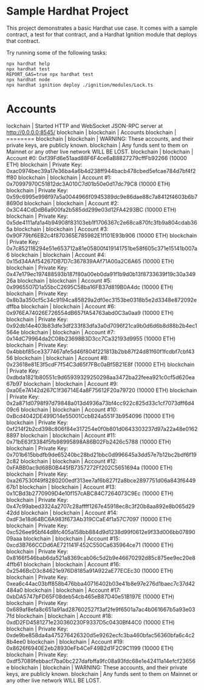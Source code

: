 # Sample Hardhat Project

This project demonstrates a basic Hardhat use case. It comes with a sample contract, a test for that contract, and a Hardhat Ignition module that deploys that contract.

Try running some of the following tasks:

```shell
npx hardhat help
npx hardhat test
REPORT_GAS=true npx hardhat test
npx hardhat node
npx hardhat ignition deploy ./ignition/modules/Lock.ts
```

# Accounts

lockchain   | Started HTTP and WebSocket JSON-RPC server at http://0.0.0.0:8545/
blockchain   | 
blockchain   | Accounts
blockchain   | ========
blockchain   | 
blockchain   | WARNING: These accounts, and their private keys, are publicly known.
blockchain   | Any funds sent to them on Mainnet or any other live network WILL BE LOST.
blockchain   | 
blockchain   | Account #0: 0xf39Fd6e51aad88F6F4ce6aB8827279cffFb92266 (10000 ETH)
blockchain   | Private Key: 0xac0974bec39a17e36ba4a6b4d238ff944bacb478cbed5efcae784d7bf4f2ff80
blockchain   | 
blockchain   | Account #1: 0x70997970C51812dc3A010C7d01b50e0d17dc79C8 (10000 ETH)
blockchain   | Private Key: 0x59c6995e998f97a5a0044966f0945389dc9e86dae88c7a8412f4603b6b78690d
blockchain   | 
blockchain   | Account #2: 0x3C44CdDdB6a900fa2b585dd299e03d12FA4293BC (10000 ETH)
blockchain   | Private Key: 0x5de4111afa1a4b94908f83103eb1f1706367c2e68ca870fc3fb9a804cdab365a
blockchain   | 
blockchain   | Account #3: 0x90F79bf6EB2c4f870365E785982E1f101E93b906 (10000 ETH)
blockchain   | Private Key: 0x7c852118294e51e653712a81e05800f419141751be58f605c371e15141b007a6
blockchain   | 
blockchain   | Account #4: 0x15d34AAf54267DB7D7c367839AAf71A00a2C6A65 (10000 ETH)
blockchain   | Private Key: 0x47e179ec197488593b187f80a00eb0da91f1b9d0b13f8733639f19c30a34926a
blockchain   | 
blockchain   | Account #5: 0x9965507D1a55bcC2695C58ba16FB37d819B0A4dc (10000 ETH)
blockchain   | Private Key: 0x8b3a350cf5c34c9194ca85829a2df0ec3153be0318b5e2d3348e872092edffba
blockchain   | 
blockchain   | Account #6: 0x976EA74026E726554dB657fA54763abd0C3a0aa9 (10000 ETH)
blockchain   | Private Key: 0x92db14e403b83dfe3df233f83dfa3a0d7096f21ca9b0d6d6b8d88b2b4ec1564e
blockchain   | 
blockchain   | Account #7: 0x14dC79964da2C08b23698B3D3cc7Ca32193d9955 (10000 ETH)
blockchain   | Private Key: 0x4bbbf85ce3377467afe5d46f804f221813b2bb87f24d81f60f1fcdbf7cbf4356
blockchain   | 
blockchain   | Account #8: 0x23618e81E3f5cdF7f54C3d65f7FBc0aBf5B21E8f (10000 ETH)
blockchain   | Private Key: 0xdbda1821b80551c9d65939329250298aa3472ba22feea921c0cf5d620ea67b97
blockchain   | 
blockchain   | Account #9: 0xa0Ee7A142d267C1f36714E4a8F75612F20a79720 (10000 ETH)
blockchain   | Private Key: 0x2a871d0798f97d79848a013d4936a73bf4cc922c825d33c1cf7073dff6d409c6
blockchain   | 
blockchain   | Account #10: 0xBcd4042DE499D14e55001CcbB24a551F3b954096 (10000 ETH)
blockchain   | Private Key: 0xf214f2b2cd398c806f84e317254e0f0b801d0643303237d97a22a48e01628897
blockchain   | 
blockchain   | Account #11: 0x71bE63f3384f5fb98995898A86B02Fb2426c5788 (10000 ETH)
blockchain   | Private Key: 0x701b615bbdfb9de65240bc28bd21bbc0d996645a3dd57e7b12bc2bdf6f192c82
blockchain   | 
blockchain   | Account #12: 0xFABB0ac9d68B0B445fB7357272Ff202C5651694a (10000 ETH)
blockchain   | Private Key: 0xa267530f49f8280200edf313ee7af6b827f2a8bce2897751d06a843f644967b1
blockchain   | 
blockchain   | Account #13: 0x1CBd3b2770909D4e10f157cABC84C7264073C9Ec (10000 ETH)
blockchain   | Private Key: 0x47c99abed3324a2707c28affff1267e45918ec8c3f20b8aa892e8b065d2942dd
blockchain   | 
blockchain   | Account #14: 0xdF3e18d64BC6A983f673Ab319CCaE4f1a57C7097 (10000 ETH)
blockchain   | Private Key: 0xc526ee95bf44d8fc405a158bb884d9d1238d99f0612e9f33d006bb0789009aaa
blockchain   | 
blockchain   | Account #15: 0xcd3B766CCDd6AE721141F452C550Ca635964ce71 (10000 ETH)
blockchain   | Private Key: 0x8166f546bab6da521a8369cab06c5d2b9e46670292d85c875ee9ec20e84ffb61
blockchain   | 
blockchain   | Account #16: 0x2546BcD3c84621e976D8185a91A922aE77ECEc30 (10000 ETH)
blockchain   | Private Key: 0xea6c44ac03bff858b476bba40716402b03e41b8e97e276d1baec7c37d42484a0
blockchain   | 
blockchain   | Account #17: 0xbDA5747bFD65F08deb54cb465eB87D40e51B197E (10000 ETH)
blockchain   | Private Key: 0x689af8efa8c651a91ad287602527f3af2fe9f6501a7ac4b061667b5a93e037fd
blockchain   | 
blockchain   | Account #18: 0xdD2FD4581271e230360230F9337D5c0430Bf44C0 (10000 ETH)
blockchain   | Private Key: 0xde9be858da4a475276426320d5e9262ecfc3ba460bfac56360bfa6c4c28b4ee0
blockchain   | 
blockchain   | Account #19: 0x8626f6940E2eb28930eFb4CeF49B2d1F2C9C1199 (10000 ETH)
blockchain   | Private Key: 0xdf57089febbacf7ba0bc227dafbffa9fc08a93fdc68e1e42411a14efcf23656e
blockchain   | 
blockchain   | WARNING: These accounts, and their private keys, are publicly known.
blockchain   | Any funds sent to them on Mainnet or any other live network WILL BE LOST.
